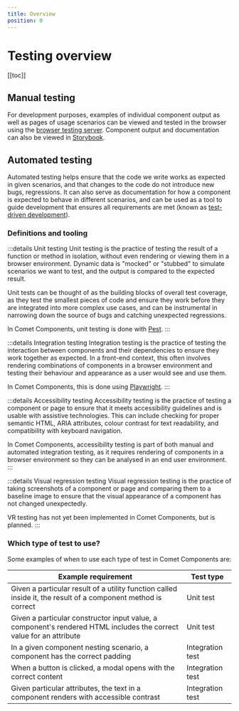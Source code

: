 ```yaml
---
title: Overview
position: 0
---
```


# Testing overview

[[toc]]

## Manual testing

For development purposes, examples of individual component output as well as pages of usage scenarios can be viewed and tested in the browser using the [browser testing server](./browser.md). Component output and documentation can also be viewed in [Storybook](./storybook.md).

## Automated testing

Automated testing helps ensure that the code we write works as expected in given scenarios, and that changes to the code do not introduce new bugs, regressions. It can also serve as documentation for how a component is expected to behave in different scenarios, and can be used as a tool to guide development that ensures all requirements are met (known as [test-driven development](https://tidyfirst.substack.com/p/canon-tdd)).

### Definitions and tooling
:::details Unit testing
Unit testing is the practice of testing the result of a function or method in isolation, without even rendering or viewing them in a browser environment. Dynamic data is "mocked" or "stubbed" to simulate scenarios we want to test, and the output is compared to the expected result. 

Unit tests can be thought of as the building blocks of overall test coverage, as they test the smallest pieces of code and ensure they work before they are integrated into more complex use cases, and can be instrumental in narrowing down the source of bugs and catching unexpected regressions.

In Comet Components, unit testing is done with [Pest](./unit-testing.md).
:::

:::details Integration testing
Integration testing is the practice of testing the interaction between components and their dependencies to ensure they work together as expected. In a front-end context, this often involves rendering combinations of components in a browser environment and testing their behaviour and appearance as a user would see and use them.

In Comet Components, this is done using [Playwright](./integration-testing.md).
:::

:::details Accessibility testing
Accessibility testing is the practice of testing a component or page to ensure that it meets accessibility guidelines and is usable with assistive technologies. This can include checking for proper semantic HTML, ARIA attributes, colour contrast for text readability, and compatibility with keyboard navigation.

In Comet Components, accessibility testing is part of both manual and automated integration testing, as it requires rendering of components in a browser environment so they can be analysed in an end user environment.
:::

:::details Visual regression testing
Visual regression testing is the practice of taking screenshots of a component or page and comparing them to a baseline image to ensure that the visual appearance of a component has not changed unexpectedly.

VR testing has not yet been implemented in Comet Components, but is planned.
:::

### Which type of test to use?
Some examples of when to use each type of test in Comet Components are:

| Example requirement                                                                                                 | Test type        | 
|---------------------------------------------------------------------------------------------------------------------|------------------|
| Given a particular result of a utility function called inside it, the result of a component method is correct       | Unit test        |
| Given a particular constructor input value, a component's rendered HTML includes the correct value for an attribute | Unit test        |
| In a given component nesting scenario, a component has the correct padding                                          | Integration test |
| When a button is clicked, a modal opens with the correct content                                                    | Integration test |
| Given particular attributes, the text in a component renders with accessible contrast                               | Integration test |

